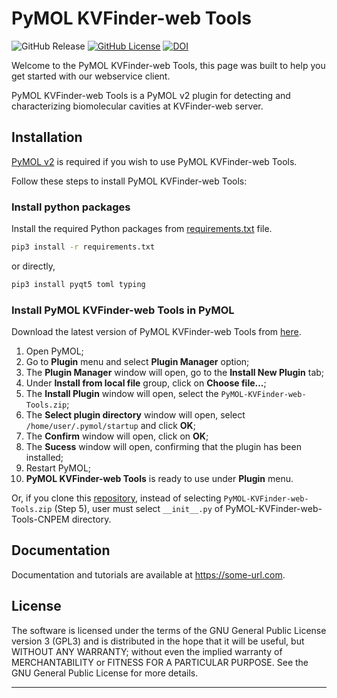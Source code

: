 # PyMOL KVFinder-web Tools

![GitHub Release](https://img.shields.io/github/release/osc/ondemand.svg?color=informational)
[![GitHub License](https://img.shields.io/badge/license-MIT-green.svg?color=success)](https://opensource.org/licenses/MIT)
[![DOI](http://joss.theoj.org/papers)](http://joss.theoj.org/papers)

Welcome to the PyMOL KVFinder-web Tools, this page was built to help you get started with our webservice client.

PyMOL KVFinder-web Tools is a PyMOL v2 plugin for detecting and characterizing biomolecular cavities at KVFinder-web server.

## Installation

[PyMOL v2](https://pymol.org/2/) is required if you wish to use PyMOL KVFinder-web Tools.

Follow these steps to install PyMOL KVFinder-web Tools:

### Install python packages

Install the required Python packages from [requirements.txt](https://github.com/LBC-LNBio/PyMOL-KVFinder-web-Tools/blob/master/requirements.txt) file.

```bash
pip3 install -r requirements.txt
```

or directly,

```bash
pip3 install pyqt5 toml typing
```

### Install PyMOL KVFinder-web Tools in PyMOL

Download the latest version of PyMOL KVFinder-web Tools from [here](https://github.com/LBC-LNBio/PyMOL-KVFinder-web-Tools/releases/latest/download/PyMOL-KVFinder-web-Tools.zip).

1. Open PyMOL;
2. Go to **Plugin** menu and select **Plugin Manager** option;
3. The **Plugin Manager** window will open, go to the **Install New Plugin** tab;
4. Under **Install from local file** group, click on **Choose file...**;
5. The **Install Plugin** window will open, select the `PyMOL-KVFinder-web-Tools.zip`;
6. The **Select plugin directory** window will open, select `/home/user/.pymol/startup` and click **OK**;
7. The **Confirm** window will open, click on **OK**;
8. The **Sucess** window will open, confirming that the plugin has been installed;
9. Restart PyMOL;
10. **PyMOL KVFinder-web Tools** is ready to use under **Plugin** menu.

Or, if you clone this [repository](https://github.com/LBC-LNBio/PyMOL-KVFinder-web-Tools), instead of selecting `PyMOL-KVFinder-web-Tools.zip` (Step 5), user must select `__init__.py` of PyMOL-KVFinder-web-Tools-CNPEM directory.

## Documentation

Documentation and tutorials are available at https://some-url.com.

## License

The software is licensed under the terms of the GNU General Public License version 3 (GPL3) and is distributed in the hope that it will be useful, but WITHOUT ANY WARRANTY; without even the implied warranty of MERCHANTABILITY or FITNESS FOR A PARTICULAR PURPOSE. See the GNU General Public License for more details.

---
